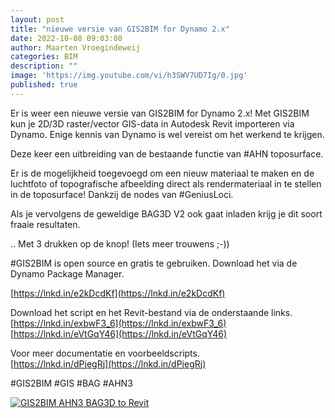 ```yaml
---
layout: post
title: "nieuwe versie van GIS2BIM for Dynamo 2.x"
date: 2022-10-08 09:03:08
author: Maarten Vroegindeweij
categories: BIM
description: ""
image: 'https://img.youtube.com/vi/h3SWV7UD7Ig/0.jpg'
published: true
---
```


Er is weer een nieuwe versie van GIS2BIM for Dynamo 2.x! Met GIS2BIM kun je 2D/3D raster/vector GIS-data in Autodesk Revit importeren via Dynamo. Enige kennis van Dynamo is wel vereist om het werkend te krijgen.

Deze keer een uitbreiding van de bestaande functie van #AHN toposurface.
 
Er is de mogelijkheid toegevoegd om een nieuw materiaal te maken en de luchtfoto of topografische afbeelding direct als rendermateriaal in te stellen in de toposurface! Dankzij de nodes van #GeniusLoci.
 
Als je vervolgens de geweldige BAG3D V2 ook gaat inladen krijg je dit soort fraaie resultaten.
 
.. Met 3 drukken op de knop! (Iets meer trouwens ;-))
 
#GIS2BIM is open source en gratis te gebruiken. Download het via de Dynamo Package Manager.

[https://lnkd.in/e2kDcdKf](https://lnkd.in/e2kDcdKf)

Download het script en het Revit-bestand via de onderstaande links.<br>
[https://lnkd.in/exbwF3_6](https://lnkd.in/exbwF3_6)<br>
[https://lnkd.in/eVtGqY46](https://lnkd.in/eVtGqY46)
 
Voor meer documentatie en voorbeeldscripts.<br>
[https://lnkd.in/dPjegRj](https://lnkd.in/dPjegRj)
 
#GIS2BIM #GIS #BAG #AHN3 

[![GIS2BIM AHN3 BAG3D to Revit](https://img.youtube.com/vi/h3SWV7UD7Ig/0.jpg)](https://www.youtube.com/watch?v=h3SWV7UD7Ig)